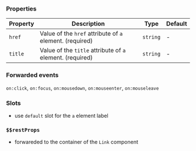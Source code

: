 ### Properties

| Property | Description                                               | Type     | Default |
| -------- | --------------------------------------------------------- | -------- | ------- |
| `href`   | Value of the `href` attribute of `a` element. (required)  | `string` | -       |
| `title`  | Value of the `title` attribute of `a` element. (required) | `string` | -       |

### Forwarded events

`on:click`, `on:focus`, `on:mousedown`, `on:mouseenter`, `on:mouseleave`

### Slots

- use `default` slot for the `a` element label

### `$$restProps`

- forwareded to the container of the `Link` component
